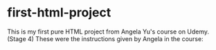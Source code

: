 # first-html-project
This is my first pure HTML project from Angela Yu's course on Udemy. (Stage 4)
These were the instructions given by Angela in the course:
<!-- TODO 1: Create the HTML Boilerplate -->

<!-- TODO 2: Add Your previous projects' HTML into the public folder -->

<!-- TODO 3: Take screenshots of your project previews and add the images to the images folder -->

<!-- TODO 4: Add titles/subtitles etc. -->

<!-- TODO 5: Add a link to the project pages -->

<!-- TODO 6: Add images to show the project previews
HINT for TODO 6: You can use the height attribute set to 200 to make the image smaller:
https://developer.mozilla.org/en-US/docs/Web/HTML/Element/img#attr-height -->

<!-- TODO 7: Add the Contact Me and About Me page links -->
